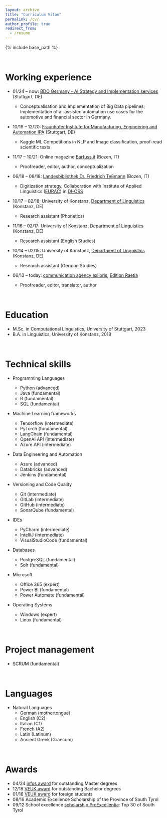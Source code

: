 ```yaml
---
layout: archive
title: "Curriculum Vitae"
permalink: /cv/
author_profile: true
redirect_from:
  - /resume
---
```


{% include base_path %}

&nbsp;

Working experience
======

* 01/24 – now: [BDO Germany - AI Strategy and Implementation services](https://www.bdo.de/de-de/services/advisory/management-advisory/ai-strategy-implementation-services) (Stuttgart, DE)
  * Conceptualisation and Implementation of Big Data pipelines; Implementation of ai-assisted automation use cases for the automotive and financial sector in Germany.
  
* 10/19 – 12/20: [Fraunhofer Institute for Manufacturing, Engineering and Automation IPA](https://www.ipa.fraunhofer.de/en.html) (Stuttgart, DE)
  * Kaggle ML Competitions in NLP and Image classification, proof-read scientific texts

* 11/17 – 10/21: Online magazine [Barfuss.it](https://www.barfuss.it/) (Bozen, IT)
  * Proofreader, editor, author, conceptualization
  
* 06/18 – 08/18: [Landesbibliothek Dr. Friedrich Teßmann](https://www.tessmann.it/en/home.html) (Bozen, IT)
  * Digitization strategy, Collaboration with Institute of Applied Linguistics ([EURAC](https://www.eurac.edu/en/institutes-centers/institute-for-applied-linguistics)) in [DI-ÖSS](https://www.eurac.edu/de/institutes-centers/institut-fuer-angewandte-sprachforschung/projects/di-oess)

* 10/17 – 02/18: University of Konstanz, [Department of Linguistics](https://www.ling.uni-konstanz.de/en/) (Konstanz, DE)
  * Research assistant (Phonetics)
  
* 11/16 – 02/17: University of Konstanz, [Department of Linguistics](https://www.ling.uni-konstanz.de/en/) (Konstanz, DE)
  * Research assistant (English Studies)
 
* 10/14 – 02/15: University of Konstanz, [Department of Linguistics](https://www.ling.uni-konstanz.de/en/) (Konstanz, DE)
  * Research assistant (German Studies)
 
* 06/13 – today: [communication agency exlibris](https://www.exlibris.bz.it/de/ueber-uns/), [Edition Raetia](https://www.raetia.com/de/)
  * Proofreader, editor, translator, author

&nbsp;

Education
======
* M.Sc. in Computational Linguistics, University of Stuttgart, 2023
* B.A. in Linguistics, University of Konstanz, 2018
 
&nbsp;

Technical skills
======
* Programming Languages
  * Python (advanced)
  * Java (fundamental)
  * R (fundamental)
  * SQL (fundamental)
 
* Machine Learning frameworks
  * Tensorflow (intermediate)
  * PyTorch (fundamental)
  * LangChain (fundamental)
  * OpenAI API (intermediate)
  * Azure API (intermediate)

* Data Engineering and Automation
  * Azure (advanced)
  * Databricks (advanced)
  * Jenkins (fundamental)
  
* Versioning and Code Quality
  * Git (intermediate)
  * GitLab (intermediate)
  * GitHub (intermediate)
  * SonarQube (fundamental)
 
* IDEs
  * PyCharm (intermediate)
  * IntelliJ (intermediate)
  * VisualStudioCode (fundamental)

* Databases
  * PostgreSQL (fundamental)
  * Solr (fundamental)
 
* Microsoft
  * Office 365 (expert)
  * Power BI (fundamental)
  * Power Automate (fundamental)
 
* Operating Systems
  * Windows (expert)
  * Linux (fundamental)

&nbsp;

Project management
======
  * SCRUM (fundamental)

&nbsp;

Languages
======
* Natural Languages 
  * German (mothertongue)
  * English (C2)
  * Italian (C1)
  * French (A2)
  * Latin (Latinum)
  * Ancient Greek (Graecum)

&nbsp;

  
Awards
======
* 04/24	[infos award](https://www.informatik-forum.org/publicity/preistraeger) for outstanding Master degrees
* 12/18 [VEUK award](https://www.uni-konstanz.de/en/alumni/funding-programmes-and-awards/veuk-award/) for outstanding Bachelor degrees
* 01/16 [VEUK award](https://www.uni-konstanz.de/en/alumni/funding-programmes-and-awards/veuk-award/) for foreign students
* 08/16 Academic Excellence Scholarship of the Province of South Tyrol
* 09/12 School excellence [scholarship ProExcellentia](https://www.proexcellentia.it/de.html): Top 30 of South Tyrol
